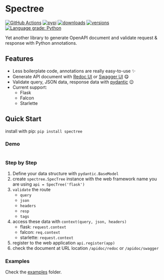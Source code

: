 # Spectree


[![GitHub Actions](https://github.com/0b01001001/spectree/workflows/Python%20package/badge.svg)](https://github.com/0b01001001/spectree/actions)
[![pypi](https://img.shields.io/pypi/v/spectree.svg)](https://pypi.python.org/pypi/spectree)
[![downloads](https://img.shields.io/pypi/dm/spectree.svg)](https://pypistats.org/packages/spectree)
[![versions](https://img.shields.io/pypi/pyversions/spectree.svg)](https://github.com/0b01001001/spectree)
[![Language grade: Python](https://img.shields.io/lgtm/grade/python/g/0b01001001/spectree.svg?logo=lgtm&logoWidth=18)](https://lgtm.com/projects/g/0b01001001/spectree/context:python)

Yet another library to generate OpenAPI document and validate request & response with Python annotations.

## Features

* Less boilerplate code, annotations are really easy-to-use :sparkles:
* Generate API document with [Redoc UI](https://github.com/Redocly/redoc) or [Swagger UI](https://github.com/swagger-api/swagger-ui) :yum:
* Validate query, JSON data, response data with [pydantic](https://github.com/samuelcolvin/pydantic/) :wink:
* Current support:
  * Flask
  * Falcon
  * Starlette

## Quick Start

install with pip: `pip install spectree`

### Demo

```py
```

### Step by Step

1. Define your data structure with `pydantic.BaseModel`
2. create `spectree.SpecTree` instance with the web framework name you are using `api = SpecTree('flask')`
3. `validate` the route
   * `query`
   * `json`
   * `headers`
   * `resp`
   * `tags`
4. access these data with `context(query, json, headers)`
   * flask: `request.context`
   * falcon: `req.context`
   * starlette: `request.context`
5. register to the web application `api.register(app)`
6. check the document at URL location `/apidoc/redoc` or `/apidoc/swagger`

### Examples

Check the [examples](/examples) folder.
